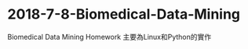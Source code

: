 # 2018-7-8-Biomedical-Data-Mining
Biomedical Data Mining Homework
主要為Linux和Python的實作
<script language="javascript">
document.write('這是第一行<br>');
document.write('這是第二行<br>');
document.write('<p>這是第一段</p><p>這是第二段</p>');
</script>
